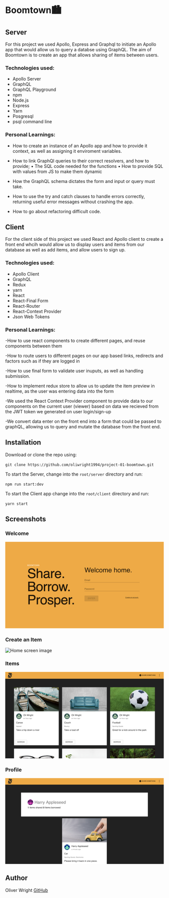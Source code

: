 # Boomtown🏙

## Server

For this project we used Apollo, Express and Graphql to initiate an Apollo app that would allow us to query a databse using GraphQL. The aim of Boomtown is to create an app that allows sharing of items between users.

### Technologies used:

- Apollo Server
- GraphQL
- GraphQL Playground
- npm
- Node.js
- Express
- Yarn
- Posgresql
- psql command line

### Personal Learnings:

- How to create an instance of an Apollo app and how to provide it context, as well as assigning it enviroment variables.

- How to link GraphQl queries to their correct resolvers, and how to provide;
  • The SQL code needed for the functions
  • How to provide SQL with values from JS to make them dynamic

- How the GraphQL schema dictates the form and input or query must take.

- How to use the try and catch clauses to handle errors correctly, returning useful error messages without crashing the app.

- How to go about refactoring difficult code.

## Client

For the client side of this project we used React and Apollo client to create a front end whcih would allow us to display users and items from our database as well as add items, and allow users to sign up.

### Technologies used:

- Apollo Client
- GraphQL
- Redux
- yarn
- React
- React-Final Form
- React-Router
- React-Context Provider
- Json Web Tokens

### Personal Learnings:

-How to use react components to create different pages, and reuse components between them

-How to route users to different pages on our app based links, redirects and factors such as if they are logged in

-How to use final form to validate user inuputs, as well as handling submission.

-How to implement redux store to allow us to update the item preview in realtime, as the user was entering data into the form

-We used the React Context Provider component to provide data to our components on the current user (viewer) based on data we recieved from the JWT token we generated on user login/sign-up

-We convert data enter on the front end into a form that could be passed to graphQL, allowing us to query and mutate the database from the front end.

## Installation

Download or clone the repo using:

`git clone https://github.com/oliwright1994/project-01-boomtown.git`

To start the Server, change into the `root/server` directory and run:

`npm run start:dev`

To start the Client app change into the `root/client` directory and run:

`yarn start`

## Screenshots

### Welcome

![Home screen image](./docs/home.png)

### Create an Item

![Home screen image](./docs/creat_item.png)

### Items

![Home screen image](./docs/items.png)

### Profile

![Home screen image](./docs/profile.png)

## Author

Oliver Wright
[GitHub](https://github.com/oliwright1994)
